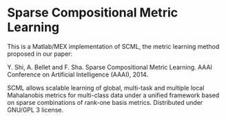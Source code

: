 # Sparse Compositional Metric Learning

This is a Matlab/MEX implementation of SCML, the metric learning method proposed in our paper:

Y. Shi, A. Bellet and F. Sha. Sparse Compositional Metric Learning. AAAI Conference on Artificial Intelligence (AAAI), 2014.

SCML allows scalable learning of global, multi-task and multiple local Mahalanobis metrics for multi-class data under a unified framework based on sparse combinations of rank-one basis metrics. Distributed under GNU/GPL 3 license.
